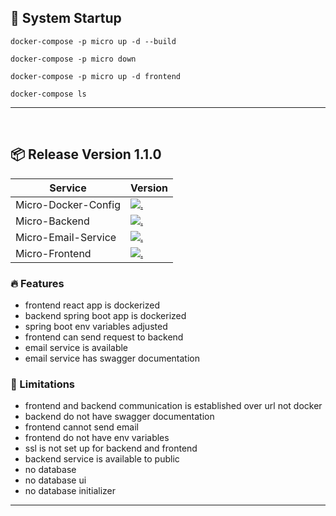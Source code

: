 ## 🚀 System Startup
```
docker-compose -p micro up -d --build

docker-compose -p micro down

docker-compose -p micro up -d frontend

docker-compose ls
```

<hr/> 
<br/>

<h2 id="release/1.1.0">📦 Release Version 1.1.0</h2> 

| Service               | Version                                                                                                                                                                           |
|-----------------------|-----------------------------------------------------------------------------------------------------------------------------------------------------------------------------------|
| Micro-Docker-Config   | [![.](https://img.shields.io/badge/1.1.0-233838?style=flat&label=release&labelColor=4A154B&color=233838)](https://github.com/ahmettoguz/Micro-Docker-Config/tree/release/1.1.0)   |
| Micro-Backend         | [![.](https://img.shields.io/badge/1.0.0-233838?style=flat&label=release&labelColor=4A154B&color=233838)](https://github.com/ahmettoguz/Micro-Backend/tree/release/1.0.0)         |
| Micro-Email-Service   | [![.](https://img.shields.io/badge/1.0.0-233838?style=flat&label=release&labelColor=4A154B&color=233838)](https://github.com/ahmettoguz/Micro-Email-Service/tree/release/1.0.0)   |
| Micro-Frontend        | [![.](https://img.shields.io/badge/1.0.0-233838?style=flat&label=release&labelColor=4A154B&color=233838)](https://github.com/ahmettoguz/Micro-Frontend/tree/release/1.0.0)        |

### 🔥 Features

+ frontend react app is dockerized
+ backend spring boot app is dockerized
+ spring boot env variables adjusted
+ frontend can send request to backend
+ email service is available
+ email service has swagger documentation

### 🚧 Limitations

- frontend and backend communication is established over url not docker
- backend do not have swagger documentation
- frontend cannot send email
- frontend do not have env variables
- ssl is not set up for backend and frontend
- backend service is available to public
- no database
- no database ui
- no database initializer

<hr/>
